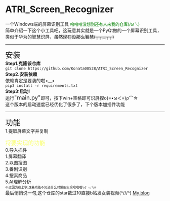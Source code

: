 # ATRI_Screen_Recognizer
一个Windows端的屏幕识别工具
<font size=2 color='green'>哈哈哈没想到还有人来我的仓库(*/ω＼*)</font>  
简单介绍一下这个小工具吧，这玩意其实就是一个PyQt做的一个屏幕识别工具，类似于华为的智慧识屏，~~虽然现在没那么智慧(┬┬﹏┬┬)~~  

---
 
<font size=5>安装</font>  
**Step1.克隆该仓库**  
`git clone https://github.com/Konata00528/ATRI_Screen_Recognizer`  
**Step2.安装依赖**  
依赖肯定是要装的啦◑﹏◐  
`pip3 install -r requirements.txt`  
**Step3:启动!**  
运行<font size =4>"main.py"</font>即可，按下win+空格即可识屏捏ο(=•ω＜=)ρ⌒☆  
这个版本的启动速度已经优化了很多了，下个版本加插件功能
  
---

<font size=5>功能</font>  
1.提取屏幕文字并复制  

<font size=4 color=#faff6a>将要实现的功能</font>  
0.导入插件  
1.屏幕翻译  
2.以图搜图  
3.番剧识别  
4.搜索商品  
5.AI理解分析  
<font size=1>不过因为在上学,这些功能不知道什么时候能实现哈哈哈ԅ(¯﹃¯ԅ)</font>  
最后悄悄说一句,这个仓库的star数过10直接b站发女装视频(^///^)
[My blog](https://konata.site)
